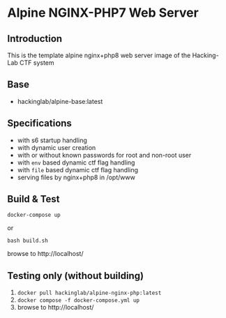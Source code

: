 # Alpine NGINX-PHP7 Web Server
## Introduction
This is the template alpine nginx+php8 web server image of the Hacking-Lab CTF system

## Base
* hackinglab/alpine-base:latest

## Specifications
* with s6 startup handling
* with dynamic user creation
* with or without known passwords for root and non-root user
* with `env` based dynamic ctf flag handling
* with `file` based dynamic ctf flag handling
* serving files by nginx+php8 in /opt/www

## Build & Test
`docker-compose up`

or 

`bash build.sh`

browse to http://localhost/

## Testing only (without building)
1. `docker pull hackinglab/alpine-nginx-php:latest`
2. `docker compose -f docker-compose.yml up`
3. browse to http://localhost/


